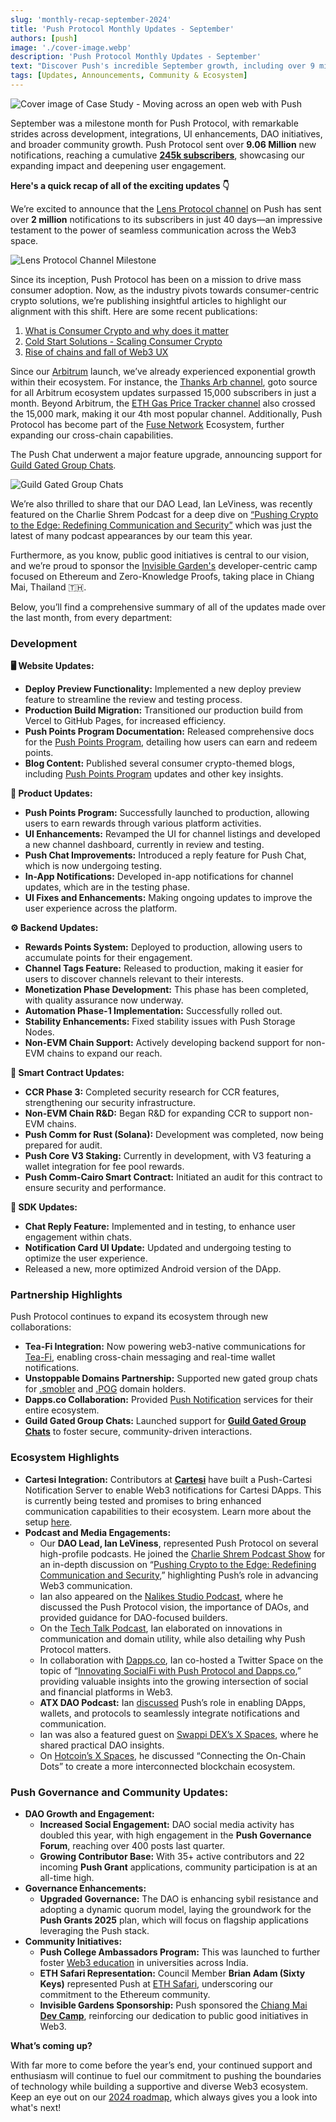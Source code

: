 ```yaml
---
slug: 'monthly-recap-september-2024'
title: 'Push Protocol Monthly Updates - September'
authors: [push]
image: './cover-image.webp'
description: 'Push Protocol Monthly Updates - September'
text: "Discover Push's incredible September growth, including over 9 million notifications sent and other key milestones!"
tags: [Updates, Announcements, Community & Ecosystem]
---
```


![Cover image of Case Study - Moving across an open web with Push](./cover-image.webp)

<!--truncate-->

September was a milestone month for Push Protocol, with remarkable strides across development, integrations, UI enhancements, DAO initiatives, and broader community growth. Push Protocol sent over **9.06 Million** new notifications, reaching a cumulative **[245k subscribers](https://push.network/dashboard)**, showcasing our expanding impact and deepening user engagement.


**Here's a quick recap of all of the exciting updates 👇**


We’re excited to announce that the [Lens Protocol channel](https://app.push.org/channels/0xef6426D522CfE5B7Ae5dB05623aB0Ef78023dBe0) on Push has sent over **2 million** notifications to its subscribers in just 40 days—an impressive testament to the power of seamless communication across the Web3 space.

<!-- Lens Protocol Milestone Banner -->
![Lens Protocol Channel Milestone](./image1.webp)

Since its inception, Push Protocol has been on a mission to drive mass consumer adoption. Now, as the industry pivots towards consumer-centric crypto solutions, we’re publishing insightful articles to highlight our alignment with this shift. Here are some recent publications:

1. [What is Consumer Crypto and why does it matter](https://push.org/blog/what-is-consumer-crypto-and-why-does-it-matter/)
2. [Cold Start Solutions - Scaling Consumer Crypto](https://push.org/blog/cold-start-solutions-scaling-consumer-crypto/)
3. [Rise of chains and fall of Web3 UX](https://push.org/blog/the-rise-of-chains-and-fall-of-ux-in-web3-ux/)

Since our [Arbitrum](https://arbitrum.io/) launch, we’ve already experienced exponential growth within their ecosystem. For instance, the [Thanks Arb channel](https://app.push.org/channels/0x26C8C84adDA6dbA89E93f139D48c0E39B3a6A8fF), goto source for all Arbitrum ecosystem updates surpassed 15,000 subscribers in just a month. Beyond Arbitrum, the [ETH Gas Price Tracker channel](https://app.push.org/channels/0x2B8ffb4460550Dbe8Ec1cEA9C1B61322dB56B082) also crossed the 15,000 mark, making it our 4th most popular channel. Additionally, Push Protocol has become part of the [Fuse Network](https://www.fuse.io/ecosystem-project/push) Ecosystem, further expanding our cross-chain capabilities.

The Push Chat underwent a major feature upgrade, announcing support for [Guild Gated Group Chats](https://push.org/blog/push-group-chats-for-guilds/).

<!-- Guild Group Chats GIF -->
![Guild Gated Group Chats](./image2.gif)

We’re also thrilled to share that our DAO Lead, Ian LeViness, was recently featured on the Charlie Shrem Podcast for a deep dive on [“Pushing Crypto to the Edge: Redefining Communication and Security”](https://www.charlieshrem.com/pushing-crypto-to-the-edge-redefining-communication-and-security-with-ian-leviness-and-pascal-gauth/) which was just the latest of many podcast appearances by our team this year.  

Furthermore, as you know, public good initiatives is central to our vision, and we’re proud to sponsor the [Invisible Garden's](https://x.com/pushprotocol/status/1840669685177557334) developer-centric camp focused on Ethereum and Zero-Knowledge Proofs, taking place in Chiang Mai, Thailand 🇹🇭. 

Below, you’ll find a comprehensive summary of all of the updates made over the last month, from every department: 

### Development

**🖥️ Website Updates:**

- **Deploy Preview Functionality:** Implemented a new deploy preview feature to streamline the review and testing process.
- **Production Build Migration:** Transitioned our production build from Vercel to GitHub Pages, for increased efficiency.
- **Push Points Program Documentation:** Released comprehensive docs for the [Push Points Program](https://push.org/docs/rewards/), detailing how users can earn and redeem points.
- **Blog Content:** Published several consumer crypto-themed blogs, including [Push Points Program](https://push.org/blog/introducing-the-push-points-program/) updates and other key insights.


**💜 Product Updates:**

- **Push Points Program:** Successfully launched to production, allowing users to earn rewards through various platform activities.
- **UI Enhancements:** Revamped the UI for channel listings and developed a new channel dashboard, currently in review and testing.
- **Push Chat Improvements:** Introduced a reply feature for Push Chat, which is now undergoing testing.
- **In-App Notifications:** Developed in-app notifications for channel updates, which are in the testing phase.
- **UI Fixes and Enhancements:** Making ongoing updates to improve the user experience across the platform.


**⚙️ Backend Updates:**

- **Rewards Points System:** Deployed to production, allowing users to accumulate points for their engagement.
- **Channel Tags Feature:** Released to production, making it easier for users to discover channels relevant to their interests.
- **Monetization Phase Development:** This phase has been completed, with quality assurance now underway.
- **Automation Phase-1 Implementation:** Successfully rolled out.
- **Stability Enhancements:** Fixed stability issues with Push Storage Nodes.
- **Non-EVM Chain Support:** Actively developing backend support for non-EVM chains to expand our reach.


**📝 Smart Contract Updates:**

- **CCR Phase 3:** Completed security research for CCR features, strengthening our security infrastructure.
- **Non-EVM Chain R&D:** Began R&D for expanding CCR to support non-EVM chains.
- **Push Comm for Rust (Solana):** Development was completed, now being prepared for audit.
- **Push Core V3 Staking:** Currently in development, with V3 featuring a wallet integration for fee pool rewards.
- **Push Comm-Cairo Smart Contract:** Initiated an audit for this contract to ensure security and performance.


**🧰 SDK Updates:**

- **Chat Reply Feature:** Implemented and in testing, to enhance user engagement within chats.
- **Notification Card UI Update:** Updated and undergoing testing to optimize the user experience.
- Released a new, more optimized Android version of the DApp.


### Partnership Highlights

Push Protocol continues to expand its ecosystem through new collaborations:

- **Tea-Fi Integration:** Now powering web3-native communications for [Tea-Fi](https://x.com/pushprotocol/status/1838993203669647810), enabling cross-chain messaging and real-time wallet notifications.
- **Unstoppable Domains Partnership:** Supported new gated group chats for [.smobler](https://x.com/pushprotocol/status/1836652204859527299) and [.POG](https://x.com/pushprotocol/status/1834935629878378991) domain holders.
- **Dapps.co Collaboration:** Provided [Push Notification](https://x.com/pushprotocol/status/1836296253958685030) services for their entire ecosystem.
- **Guild Gated Group Chats:** Launched support for [**Guild Gated Group Chats**](https://x.com/pushprotocol/status/1838581595072016686) to foster secure, community-driven interactions.


### Ecosystem Highlights

- **Cartesi Integration:** Contributors at [**Cartesi**](https://cartesi.io/) have built a Push-Cartesi Notification Server to enable Web3 notifications for Cartesi DApps. This is currently being tested and promises to bring enhanced communication capabilities to their ecosystem. Learn more about the setup [here](https://github.com/Mugen-Builders/push-cartesi/blob/main/README.md).
- **Podcast and Media Engagements:**
    - Our **DAO Lead, Ian LeViness**, represented Push Protocol on several high-profile podcasts. He joined the [Charlie Shrem Podcast Show](https://x.com/CharlieShrem) for an in-depth discussion on “[Pushing Crypto to the Edge: Redefining Communication and Security](https://www.charlieshrem.com/pushing-crypto-to-the-edge-redefining-communication-and-security-with-ian-leviness-and-pascal-gauth/),” highlighting Push’s role in advancing Web3 communication.
    - Ian also appeared on the [Nalikes Studio Podcast](https://x.com/pushprotocol/status/1838476335695516039), where he discussed the Push Protocol vision, the importance of DAOs, and provided guidance for DAO-focused builders.
    - On the [Tech Talk Podcast](https://x.com/pushprotocol/status/1837372542966730863), Ian elaborated on innovations in communication and domain utility, while also detailing why Push Protocol matters.
    - In collaboration with [Dapps.co](http://Dapps.co), Ian co-hosted a Twitter Space on the topic of “[Innovating SocialFi with Push Protocol and Dapps.co](https://x.com/pushprotocol/status/1836393485957472737),” providing valuable insights into the growing intersection of social and financial platforms in Web3.
    - **ATX DAO Podcast:** Ian [discussed](https://x.com/pushprotocol/status/1835630108826112401) Push’s role in enabling DApps, wallets, and protocols to seamlessly integrate notifications and communication.
    - Ian was also a featured guest on [Swappi DEX’s X Spaces](https://x.com/pushprotocol/status/1831247250367946862), where he shared practical DAO insights.
    - On [Hotcoin’s X Spaces](https://x.com/pushprotocol/status/1831594655739256854), he discussed “Connecting the On-Chain Dots” to create a more interconnected blockchain ecosystem.


### **Push Governance and Community Updates:**

- **DAO Growth and Engagement:**
    - **Increased Social Engagement:** DAO social media activity has doubled this year, with high engagement in the **Push Governance Forum**, reaching over 400 posts last quarter.
    - **Growing Contributor Base:** With 35+ active contributors and 22 incoming **Push Grant** applications, community participation is at an all-time high.
- **Governance Enhancements:**
    - **Upgraded Governance:** The DAO is enhancing sybil resistance and adopting a dynamic quorum model, laying the groundwork for the **Push Grants 2025** plan, which will focus on flagship applications leveraging the Push stack.
- **Community Initiatives:**
    - **Push College Ambassadors Program:** This was launched to further foster [Web3 education](https://x.com/pushprotocol/status/1834528315169763531) in universities across India.
    - **ETH Safari Representation:** Council Member **Brian Adam (Sixty Keys)** represented Push at [ETH Safari](https://x.com/pushprotocol/status/1838420341514805665), underscoring our commitment to the Ethereum community.
    - **Invisible Gardens Sponsorship:** Push sponsored the [Chiang Mai **Dev Camp**](https://x.com/pushprotocol/status/1840669685177557334), reinforcing our dedication to public good initiatives in Web3.


**What’s coming up?**

With far more to come before the year’s end, your continued support and enthusiasm will continue to fuel our commitment to pushing the boundaries of technology while building a supportive and diverse Web3 ecosystem. Keep an eye out on our [2024 roadmap](https://push.org/docs/roadmap/), which always gives you a look into what's next!